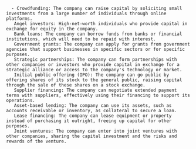       - Crowdfunding: The company can raise capital by soliciting small investments from a large number of individuals through online platforms.
       Angel investors: High-net-worth individuals who provide capital in exchange for equity in the company.
       Bank loans: The company can borrow funds from banks or financial institutions, which will need to be repaid with interest.
       Government grants: The company can apply for grants from government agencies that support businesses in specific sectors or for specific purposes.
       Strategic partnerships: The company can form partnerships with other companies or investors who provide capital in exchange for a strategic alliance or access to the company's technology or market.
       Initial public offering (IPO): The company can go public by offering shares of its stock to the general public, raising capital through the sale of these shares on a stock exchange.
       Supplier financing: The company can negotiate extended payment terms with suppliers, effectively using their financing to support its operations.
       Asset-based lending: The company can use its assets, such as accounts receivable or inventory, as collateral to secure a loan.
       Lease financing: The company can lease equipment or property instead of purchasing it outright, freeing up capital for other purposes.
       Joint ventures: The company can enter into joint ventures with other companies, sharing the capital investment and the risks and rewards of the venture.


